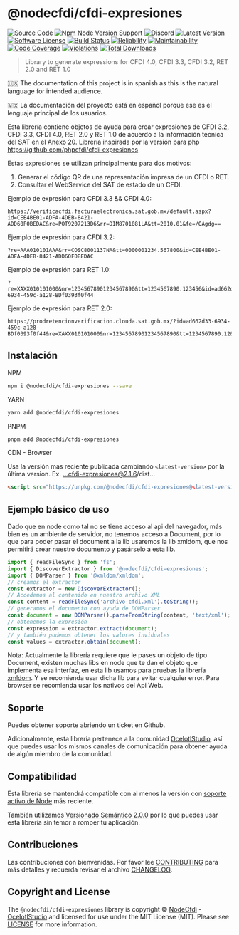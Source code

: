# @nodecfdi/cfdi-expresiones

[![Source Code][badge-source]][source]
[![Npm Node Version Support][badge-node-version]][node-version]
[![Discord][badge-discord]][discord]
[![Latest Version][badge-release]][release]
[![Software License][badge-license]][license]
[![Build Status][badge-build]][build]
[![Reliability][badge-reliability]][reliability]
[![Maintainability][badge-maintainability]][maintainability]
[![Code Coverage][badge-coverage]][coverage]
[![Violations][badge-violations]][violations]
[![Total Downloads][badge-downloads]][downloads]

> Library to generate expressions for CFDI 4.0, CFDI 3.3, CFDI 3.2, RET 2.0 and RET 1.0

:us: The documentation of this project is in spanish as this is the natural language for intended audience.

:mexico: La documentación del proyecto está en español porque ese es el lenguaje principal de los usuarios.

Esta librería contiene objetos de ayuda para crear expresiones de CFDI 3.2, CFDI 3.3, CFDI 4.0, RET 2.0 y RET 1.0 de acuerdo a la información técnica del SAT en el Anexo 20. Librería inspirada por la versión para php <https://github.com/phpcfdi/cfdi-expresiones>

Estas expresiones se utilizan principalmente para dos motivos:

1. Generar el código QR de una representación impresa de un CFDI o RET.
2. Consultar el WebService del SAT de estado de un CFDI.

Ejemplo de expresión para CFDI 3.3 && CFDI 4.0:

```text
https://verificacfdi.facturaelectronica.sat.gob.mx/default.aspx?id=CEE4BE01-ADFA-4DEB-8421-ADD60F0BEDAC&re=POT9207213D6&rr=DIM8701081LA&tt=2010.01&fe=/OAgdg==
```

Ejemplo de expresión para CFDI 3.2:

```text
?re=AAA010101AAA&rr=COSC8001137NA&tt=0000001234.567800&id=CEE4BE01-ADFA-4DEB-8421-ADD60F0BEDAC
```

Ejemplo de expresión para RET 1.0:

```text
?re=XAXX010101000&nr=12345678901234567890&tt=1234567890.123456&id=ad662d33-6934-459c-a128-BDf0393f0f44
```

Ejemplo de expresión para RET 2.0:

```text
https://prodretencionverificacion.clouda.sat.gob.mx/?id=ad662d33-6934-459c-a128-BDf0393f0f44&re=XAXX010101000&nr=12345678901234567890&tt=1234567890.12&fe=/OAgdg==
```

## Instalación

NPM

```bash
npm i @nodecfdi/cfdi-expresiones --save
```

YARN

```bash
yarn add @nodecfdi/cfdi-expresiones
```

PNPM

```bash
pnpm add @nodecfdi/cfdi-expresiones
```

CDN - Browser

Usa la versión mas reciente publicada cambiando `<latest-version>` por la última version. Ex. ...cfdi-expresiones@2.1.6/dist...

```html
<script src="https://unpkg.com/@nodecfdi/cfdi-expresiones@<latest-version>/dist/cfdi-expresiones.global.js"></script>
```

## Ejemplo básico de uso

Dado que en node como tal no se tiene acceso al api del navegador, más bien es un ambiente de servidor, no tenemos
acceso a Document, por lo que para poder pasar el document a la lib usaremos la lib xmldom, que nos permitirá crear
nuestro documento y pasárselo a esta lib.

```ts
import { readFileSync } from 'fs';
import { DiscoverExtractor } from '@nodecfdi/cfdi-expresiones';
import { DOMParser } from '@xmldom/xmldom';
// creamos el extractor
const extractor = new DiscoverExtractor();
// Accedemos al contenido en nuestro archivo XML
const content = readFileSync('archivo-cfdi.xml').toString();
// generamos el documento con ayuda de DOMParser
const document = new DOMParser().parseFromString(content, 'text/xml');
// obtenemos la expresión
const expression = extractor.extract(document);
// y también podemos obtener los valores inviduales
const values = extractor.obtain(document);
```

Nota: Actualmente la librería requiere que le pases un objeto de tipo Document, existen muchas libs en node que te dan
el objeto que implementa esa interfaz, en esta lib usamos para pruebas la
librería [xmldom](https://www.npmjs.com/package/@xmldom/xmldom). Y se recomienda usar dicha lib para evitar cualquier error. Para browser se recomienda usar los nativos del Api Web.

## Soporte

Puedes obtener soporte abriendo un ticket en Github.

Adicionalmente, esta librería pertenece a la comunidad [OcelotlStudio](https://ocelotlstudio.com), así que puedes usar los mismos canales de comunicación para obtener ayuda de algún miembro de la comunidad.

## Compatibilidad

Esta librería se mantendrá compatible con al menos la versión con
[soporte activo de Node](https://nodejs.org/es/about/releases/) más reciente.

También utilizamos [Versionado Semántico 2.0.0](https://semver.org/lang/es/) por lo que puedes usar esta librería sin temor a romper tu aplicación.

## Contribuciones

Las contribuciones con bienvenidas. Por favor lee [CONTRIBUTING][] para más detalles y recuerda revisar el archivo [CHANGELOG][].

## Copyright and License

The `@nodecfdi/cfdi-expresiones` library is copyright © [NodeCfdi](https://github.com/nodecfdi) - [OcelotlStudio](https://ocelotlstudio.com) and licensed for use under the MIT License (MIT). Please see [LICENSE][] for more information.

[contributing]: https://github.com/nodecfdi/cfdi-expresiones/blob/main/CONTRIBUTING.md
[changelog]: https://github.com/nodecfdi/cfdi-expresiones/blob/main/CHANGELOG.md

[source]: https://github.com/nodecfdi/cfdi-expresiones
[node-version]: https://www.npmjs.com/package/@nodecfdi/cfdi-expresiones
[discord]: https://discord.gg/AsqX8fkW2k
[release]: https://www.npmjs.com/package/@nodecfdi/cfdi-expresiones
[license]: https://github.com/nodecfdi/cfdi-expresiones/blob/main/LICENSE
[build]: https://github.com/nodecfdi/cfdi-expresiones/actions/workflows/build.yml?query=branch:main
[reliability]:https://sonarcloud.io/component_measures?id=nodecfdi_cfdi-expresiones&metric=Reliability
[maintainability]: https://sonarcloud.io/component_measures?id=nodecfdi_cfdi-expresiones&metric=Maintainability
[coverage]: https://sonarcloud.io/component_measures?id=nodecfdi_cfdi-expresiones&metric=Coverage
[violations]: https://sonarcloud.io/project/issues?id=nodecfdi_cfdi-expresiones&resolved=false
[downloads]: https://www.npmjs.com/package/@nodecfdi/cfdi-expresiones

[badge-source]: https://img.shields.io/badge/source-nodecfdi/cfdi--expresiones-blue.svg?logo=github
[badge-node-version]: https://img.shields.io/node/v/@nodecfdi/cfdi-expresiones.svg?logo=nodedotjs
[badge-discord]: https://img.shields.io/discord/459860554090283019?logo=discord
[badge-release]: https://img.shields.io/npm/v/@nodecfdi/cfdi-expresiones.svg?logo=npm
[badge-license]: https://img.shields.io/github/license/nodecfdi/cfdi-expresiones.svg?logo=open-source-initiative
[badge-build]: https://img.shields.io/github/actions/workflow/status/nodecfdi/cfdi-expresiones/build.yml?branch=main
[badge-reliability]: https://sonarcloud.io/api/project_badges/measure?project=nodecfdi_cfdi-expresiones&metric=reliability_rating
[badge-maintainability]: https://sonarcloud.io/api/project_badges/measure?project=nodecfdi_cfdi-expresiones&metric=sqale_rating
[badge-coverage]: https://img.shields.io/sonar/coverage/nodecfdi_cfdi-expresiones/main?logo=sonarcloud&server=https%3A%2F%2Fsonarcloud.io
[badge-violations]: https://img.shields.io/sonar/violations/nodecfdi_cfdi-expresiones/main?format=long&logo=sonarcloud&server=https%3A%2F%2Fsonarcloud.io
[badge-downloads]: https://img.shields.io/npm/dm/@nodecfdi/cfdi-expresiones.svg?logo=npm
